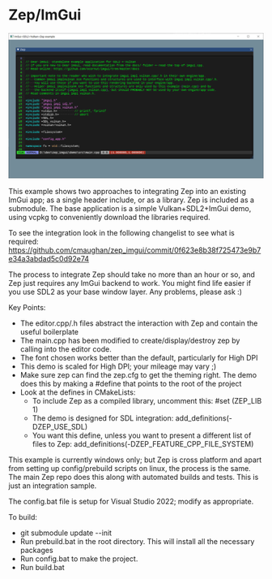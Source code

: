 # Zep/ImGui

![Screenshot](https://github.com/cmaughan/zep_imgui/blob/main/screenshots/screenshot.png)

This example shows two approaches to integrating Zep into an existing ImGui app; as a single header include, or as a library.  Zep is included as a submodule.
The base application is a simple Vulkan+SDL2+ImGui demo, using vcpkg to conveniently download the libraries required. 

To see the integration look in the following changelist to see what is required:
https://github.com/cmaughan/zep_imgui/commit/0f623e8b38f725473e9b7e34a3abdad5c0d92e74

The process to integrate Zep should take no more than an hour or so, and Zep just requires any ImGui backend to work.  You might find life easier if you use SDL2 as your base window layer.  Any problems, please ask :)

Key Points:
- The editor.cpp/.h files abstract the interaction with Zep and contain the useful boilerplate
- The main.cpp has been modified to create/display/destroy zep by calling into the editor code.
- The font chosen works better than the default, particularly for High DPI
- This demo is scaled for High DPI; your mileage may vary ;)
- Make sure zep can find the zep.cfg to get the theming right.  The demo does this by making a #define that points to the root of the project
- Look at the defines in CMakeLists: 
    - To include Zep as a compiled library, uncomment this:
        #set (ZEP_LIB 1) 
    - The demo is designed for SDL integration:
        add_definitions(-DZEP_USE_SDL)
    - You want this define, unless you want to present a different list of files to Zep:
        add_definitions(-DZEP_FEATURE_CPP_FILE_SYSTEM)

This example is currently windows only; but Zep is cross platform and apart from setting up config/prebuild scripts on linux, the process is the same.  The main Zep repo does this along with automated builds and tests.  This is just an integration sample.

The config.bat file is setup for Visual Studio 2022; modify as appropriate.

To build:
- git submodule update --init
- Run prebuild.bat in the root directory.  This will install all the necessary packages
- Run config.bat to make the project.
- Run build.bat


